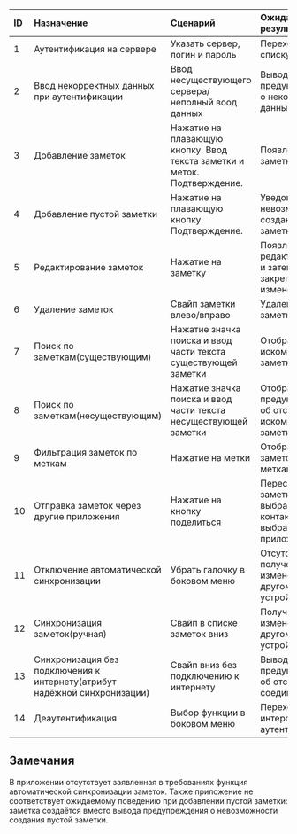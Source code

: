 
|ID|Назначение|Сценарий|Ожидаемый результат|Фактический результат| Оценка|
|:---|:---|:---|:---|:---|:---|
|1|Аутентификация на сервере| Указать сервер, логин и пароль| Переход к списку заметок|Переход к списку заметок|Тест пройден|
|2|Ввод некорректных данных при аутентификации| Ввод несуществующего сервера/неполный воод данных | Вывод предупреждения о некорректных данных |Вывод предупреждения о некорректных данных |Тест пройден|
|3|Добавление заметок| Нажатие на плавающую кнопку. Ввод текста заметки и меток. Подтверждение. | Появление нвой заметки | Появление нвой заметки |Тест пройден|
|4|Добавление пустой заметки| Нажатие на плавающую кнопку. Подтверждение. | Уведомление о невозможности создания заметки | Создание пустой заметки |Тест не пройден|
|5|Редактирование заметок| Нажатие на заметку | Появление окна редактирования и затем закрепление изменений | Успешное редактирование |Тест пройден|
|6|Удаление заметок| Свайп заметки влево/вправо | Удаление заметки | Удаление заметки |Тест пройден|
|7|Поиск по заметкам(существующим)| Нажатие значка поиска и ввод части текста существующей заметки | Отображение искомой заметки | Отображение искомой заметки |Тест пройден|
|8|Поиск по заметкам(несуществующим)| Нажатие значка поиска и ввод части текста несуществующей заметки | Отображение предупреждения об отсутствии искомой заметки | Отображение предупреждения об отсутствии искомой заметки |Тест пройден|
|9|Фильтрация заметок по меткам|Нажатие на метки | Отображение заметок с метками | Отображение заметок с метками |Тест пройден|
|10|Отправка заметок через другие приложения|Нажатие на кнопку поделиться | Пересылка заметки выбранным контактом через выбранное приложение | Успешная пересылка |Тест пройден|
|11|Отключение автоматической синхронизации| Убрать галочку в боковом меню | Отсутствие получения изменений на другом устройстве |Функции автоматической синхронизации нет|Тест не пройден|
|12|Синхронизация заметок(ручная)|Свайп в списке заметок вниз | Получение изменений на другом устройстве | Получение изменений на другом устройстве |Тест пройден|
|13|Синхронизация без подключения к интернету(атрибут надёжной синхронизации)| Свайп вниз без подключению к интернету | Вывод предупреждения об отсутствии соединения | Вывод предупреждения об отсутствии соединения |Тест пройден|
|14|Деаутентификация| Выбор функции в боковом меню | Переход к интерфейсу аутентификации | Переход к интерфейсу аутентификации |Тест пройден|
## Замечания
В приложении отсутствует заявленная в требованиях функция автоматической синхронизации заметок. Также приложение не соответствует ожидаемому поведению при добавлении пустой заметки: заметка создаётся вместо вывода предупреждения о невозможности создания пустой заметки.
